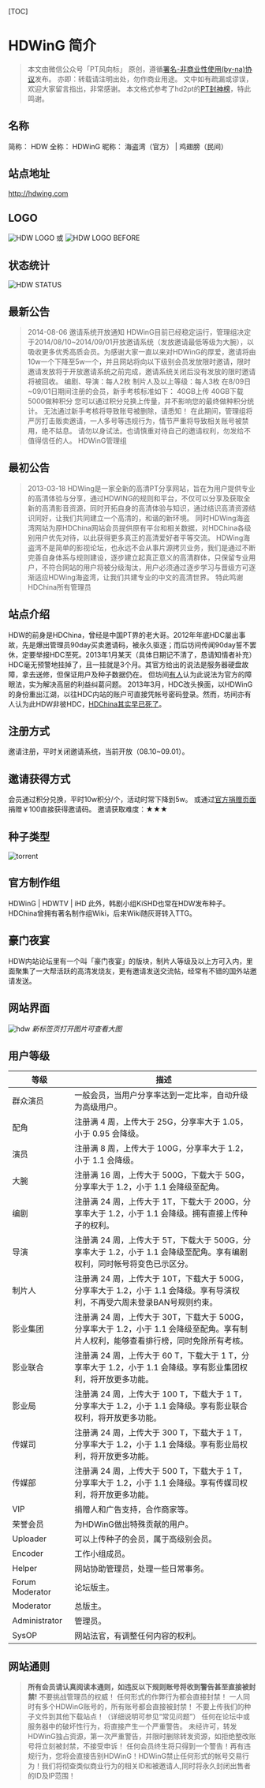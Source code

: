 [TOC]
# HDWinG 简介
> 本文由微信公众号「PT风向标」 原创，遵循[署名-非商业性使用(by-na)协议](http://www.creativecommons.org/licenses/by-nc/3.0/cn/legalcode)发布。
亦即：转载请注明出处，勿作商业用途。
文中如有疏漏或谬误，欢迎大家留言指出，非常感谢。
本文格式参考了hd2pt的[PT封神榜](http://www.gebi1.com/forum-129-1.html)，特此鸣谢。

## 名称
简称： HDW
全称： HDWinG
昵称： 海盗湾（官方） | 鸡翅膀（民间）

## 站点地址
http://hdwing.com

## LOGO
![HDW LOGO](http://pic-share.qiniudn.com/logo-hdw.png)
或
![HDW LOGO BEFORE](http://pic-share.qiniudn.com/pthdw-logo.png)

## 状态统计
![HDW STATUS](http://pic-share.qiniudn.com/logo-status.png)

## 最新公告
> 2014-08-06
邀请系统开放通知
HDWinG目前已经稳定运行，管理组决定于2014/08/10~2014/09/01开放邀请系统（发放邀请最低等级为大腕），以吸收更多优秀高质会员。为感谢大家一直以来对HDWinG的厚爱，邀请将由10w一个下降至5w一个，并且网站将向以下级别会员发放限时邀请，限时邀请发放将于开放邀请系统之前完成，邀请系统关闭后没有发放的限时邀请将被回收。
编剧、导演：每人2枚
制片人及以上等级：每人3枚
在8/09日~09/01日期间注册的会员，新手考核标准如下：
40GB上传
40GB下载
5000做种积分
您可以通过积分兑换上传量，并不影响您的最终做种积分统计。
无法通过新手考核将导致账号被删除，请悉知！
在此期间，管理组将严厉打击贩卖邀请，一人多号等违规行为，情节严重将导致相关账号被禁用，绝不姑息。
请勿以身试法。也请慎重对待自己的邀请权利，勿发给不值得信任的人。
        HDWinG管理组

## 最初公告
> 2013-03-18
HDWing是一家全新的高清PT分享网站，旨在为用户提供专业的高清体验与分享，通过HDWING的规则和平台，不仅可以分享及获取全新的高清影音资源，同时开拓自身的高清体验与知识，通过结识高清资源结识同好，让我们共同建立一个高清的，和谐的新环境。
同时HDWing海盗湾网站为原HDChina网站会员提供原有平台和相关数据，对HDChina各级别用户优先对待，以此获得更多真正的高清爱好者平等交流。
HDWing海盗湾不是简单的影视论坛，也永远不会从事片源拷贝业务，我们是通过不断完善自身体系与规则建设，逐步建立起真正意义的高清群体，只保留专业用户，不符合网站的用户将被分级淘汰，用户必须通过逐步学习与晋级方可逐渐适应HDWing海盗湾，让我们共建专业的中文的高清世界。
特此鸣谢HDChina所有管理员

## 站点介绍
HDW的前身是HDChina，曾经是中国PT界的老大哥。2012年年底HDC屡出事故，先是爆出管理员90day买卖邀请码，被永久驱逐；而后坊间传闻90day誓不罢休，定要举报HDC至死。2013年1月某天（具体日期记不清了，恳请知情者补充）HDC毫无预警地挂掉了，且一挂就是3个月。其官方给出的说法是服务器硬盘故障，拿去送修，但保证用户及种子数据仍在。
但坊间[有人](http://tieba.baidu.com/p/2172700242)认为此说法为官方的障眼法，实为解决高层的利益纠葛问题。
2013年3月，HDC改头换面，以HDWinG的身份重出江湖，以往HDC内站的账户可直接凭帐号密码登录。然而，坊间亦有人认为此HDW非彼HDC，[HDChina其实早已死了](http://tieba.baidu.com/p/2228331818)。

## 注册方式
邀请注册，平时关闭邀请系统，当前开放（08.10~09.01）。

## 邀请获得方式
会员通过积分兑换，平时10w积分/个，活动时常下降到5w。
或通过[官方捐赠页面](http://hdwing.com/donate.php)捐赠￥100直接获得邀请码。
邀请获取难度：★★★

## 种子类型
![torrent](http://pic-share.qiniudn.com/pttorrent.jpg)

## 官方制作组
HDWinG | HDWTV | iHD
此外，韩剧小组KiSHD也常在HDW发布种子。
HDChina曾拥有著名制作组Wiki，后来Wiki随灰哥转入TTG。

## 豪门夜宴
HDW内站论坛里有一个叫「豪门夜宴」的版块，制片人等级及以上方可入内，里面聚集了一大帮活跃的高清发烧友，更有邀请发送交流帖，经常有不错的国外站邀请发送。

## 网站界面
![hdw](http://pic-share.qiniudn.com/pthdw.jpg)
*新标签页打开图片可查看大图*

## 用户等级
| 等级 | 描述 |
| ----- | ----- |
| 群众演员 | 一般会员，当用户分享率达到一定比率，自动升级为高级用户。 |
| 配角 | 注册满 4 周，上传大于 25G，分享率大于 1.05，小于 0.95 会降级。 |
| 演员 | 注册满 8 周，上传大于 100G，分享率大于 1.2，小于 1.1 会降级。 |
| 大腕 | 注册满 16 周，上传大于 500G，下载大于 50G，分享率大于 1.2，小于 1.1 会降级至配角。 |
| 编剧 | 注册满 24 周，上传大于 1T，下载大于 200G，分享率大于 1.2，小于 1.1 会降级。拥有直接上传种子的权利。 |
| 导演 | 注册满 24 周，上传大于 5T，下载大于 500G，分享率大于 1.2，小于 1.1 会降级至配角。享有编剧权利，同时帐号将变色已示区分。 |
| 制片人 | 注册满 24 周，上传大于 10T，下载大于 500G，分享率大于 1.2，小于 1.1 会降级。享有导演权利，不再受六周未登录BAN号规则约束。 |
| 影业集团 | 注册满 24 周，上传大于 30T，下载大于 500G，分享率大于 1.2，小于 1.1 会降级至配角。享有制片人权利，能够查看排行榜，同时免除所有考核。 |
| 影业联合 | 注册满 24 周，上传大于 60 T，下载大于 1 T，分享率大于 1.2，小于 1.1 会降级。享有影业集团权利，将开放更多功能。 |
| 影业局 | 注册满 24 周，上传大于 100 T，下载大于 1 T，分享率大于 1.2，小于 1.1 会降级。享有影业联合权利，将开放更多功能。 |
| 传媒司 | 注册满 24 周，上传大于 300 T，下载大于 1 T，分享率大于 1.2，小于 1.1 会降级。享有影业局权利，将开放更多功能。 |
| 传媒部 |注册满 24 周，上传大于 500 T，下载大于 1 T，分享率大于 1.2，小于 1.1 会降级。享有传媒司权利，将开放更多功能。 |
| VIP | 捐赠人和广告支持，合作商家等。 |
| 荣誉会员 | 为HDWinG做出特殊贡献的用户。 |
| Uploader | 可以上传种子的会员，属于高级别会员。 |
| Encoder | 工作小组成员。 |
| Helper | 网站协助管理员，处理一些日常事务。 |
| Forum Moderator | 论坛版主。 |
| Moderator | 总版主。 |
| Administrator | 管理员。 |
| SysOP | 网站法官，有调整任何内容的权利。 |

## 网站通则
> **所有会员请认真阅读本通则，如违反以下规则账号将收到警告甚至直接被封禁!**
不要挑战管理员的权威！
任何形式的作弊行为都会直接封禁！
一人同时有多个HDWinG账号的，所有账号都会直接被封禁！
不要上传我们的种子文件到其他下载站点！（详细说明可参见“常见问题”）
任何在论坛中或服务器中的破坏性行为，将直接产生一个严重警告。
未经许可，转发HDWinG独占资源，第一次严重警告，并限时删除转发资源，如拒绝整改账号将立刻被封禁，不接受申诉！
任何会员终生将只得到一个警告！再有违规行为，您将会直接告别HDWinG！HDWinG禁止任何形式的帐号交易行为！我们将彻查类似商业行为的相关ID和被邀请人,同时将永久封闭出售者的ID及IP范围！